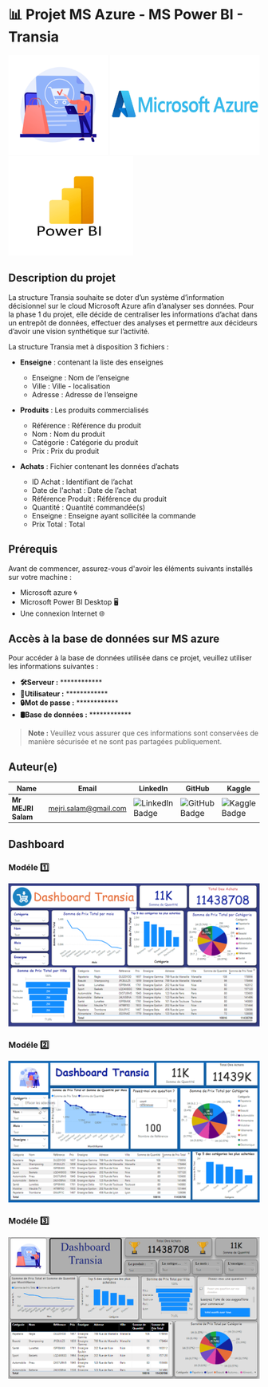# 📊 Projet MS Azure - MS Power BI - Transia

<img src="images/logo.jpg" alt="Logo de Transia" width="200" height="200">
<img src="images/azure.jpg" alt="Logo MS Azure" width="300" height="200">
<img src="images/powerbi.png" alt="Logo Power BI" width="250" height="200">

## Description du projet

La structure Transia souhaite se doter d’un système d’information décisionnel sur le cloud Microsoft Azure afin d’analyser ses données. Pour la phase 1 du projet, elle décide de centraliser les informations d’achat dans un entrepôt de données, effectuer des analyses et permettre aux décideurs d’avoir une vision synthétique sur l’activité.

La structure Transia met à disposition 3 fichiers :

- **Enseigne** : contenant la liste des enseignes
  - Enseigne : Nom de l’enseigne
  - Ville : Ville - localisation
  - Adresse : Adresse de l’enseigne

- **Produits** : Les produits commercialisés
  - Référence : Référence du produit
  - Nom : Nom du produit
  - Catégorie : Catégorie du produit
  - Prix : Prix du produit

- **Achats** : Fichier contenant les données d’achats
  - ID Achat : Identifiant de l’achat
  - Date de l'achat : Date de l’achat
  - Référence Produit : Référence du produit
  - Quantité : Quantité commandée(s)
  - Enseigne : Enseigne ayant sollicitée la commande
  - Prix Total : Total

## Prérequis

Avant de commencer, assurez-vous d'avoir les éléments suivants installés sur votre machine :
- Microsoft azure 🌀
- Microsoft Power BI Desktop 🖥️
- Une connexion Internet 🌐

## Accès à la base de données sur MS azure

Pour accéder à la base de données utilisée dans ce projet, veuillez utiliser les informations suivantes :

- **🛠️Serveur :** ************ 
- **👤Utilisateur :** ************ 
- **🔒Mot de passe :** ************ 
- **🛢️Base de données :** ************ 

> **Note :** Veuillez vous assurer que ces informations sont conservées de manière sécurisée et ne sont pas partagées publiquement.

## Auteur(e) 


| Name               | Email                                               | LinkedIn                                                  | GitHub                                           | Kaggle                                        |
|--------------------|-----------------------------------------------------|-----------------------------------------------------------|--------------------------------------------------|-----------------------------------------------|
| **Mr MEJRI Salam** | mejri.salam@gmail.com | <a href="https://www.linkedin.com/in/salam-mejri/" style="text-decoration: none; font-size: 16px;"><img src="https://img.shields.io/badge/LinkedIn-%2300A4CC.svg?style=for-the-badge&logo=LinkedIn&logoColor=white" alt="LinkedIn Badge"></a> | <a href="https://github.com/mslouma88" style="text-decoration: none; font-size: 16px;"><img src="https://img.shields.io/badge/GitHub-%23FF6F61.svg?style=for-the-badge&logo=GitHub&logoColor=white" alt="GitHub Badge"></a> | <a href="https://www.kaggle.com/salammejri" style="text-decoration: none; font-size: 16px;"><img src="https://img.shields.io/badge/Kaggle-%238a2be2.svg?style=for-the-badge&logo=Kaggle&logoColor=white" alt="Kaggle Badge"></a> |


## Dashboard

### Modéle 1️⃣

![dashboard](images/dashboard1.png)

### Modéle 2️⃣

![dashboard](images/dashboard2.png)

### Modéle 3️⃣

![dashboard](images/dashboard.png)

